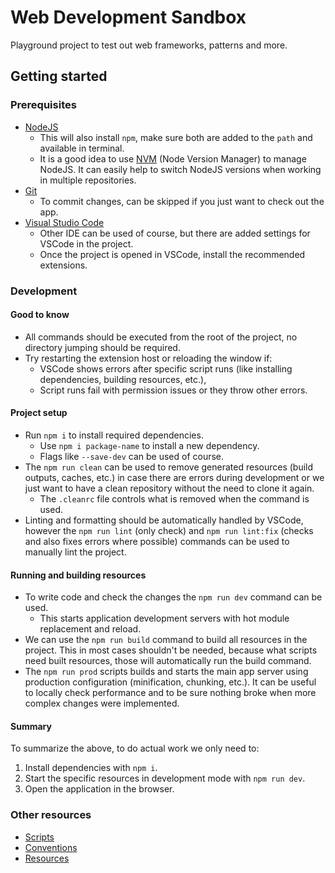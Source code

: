 # Web Development Sandbox

Playground project to test out web frameworks, patterns and more.

## Getting started

### Prerequisites

- [NodeJS](https://nodejs.org/)
  - This will also install `npm`, make sure both are added to the `path` and available in terminal.
  - It is a good idea to use [NVM](https://github.com/nvm-sh/nvm) (Node Version Manager) to manage NodeJS. It can easily help to switch NodeJS versions when working in multiple repositories.
- [Git](https://git-scm.com/)
  - To commit changes, can be skipped if you just want to check out the app.
- [Visual Studio Code](https://code.visualstudio.com/)
  - Other IDE can be used of course, but there are added settings for VSCode in the project.
  - Once the project is opened in VSCode, install the recommended extensions.

### Development

#### Good to know

- All commands should be executed from the root of the project, no directory jumping should be required.
- Try restarting the extension host or reloading the window if:
  - VSCode shows errors after specific script runs (like installing dependencies, building resources, etc.),
  - Script runs fail with permission issues or they throw other errors.

#### Project setup

- Run `npm i` to install required dependencies.
  - Use `npm i package-name` to install a new dependency.
  - Flags like `--save-dev` can be used of course.
- The `npm run clean` can be used to remove generated resources (build outputs, caches, etc.) in case there are errors during development or we just want to have a clean repository without the need to clone it again.
  - The `.cleanrc` file controls what is removed when the command is used.
- Linting and formatting should be automatically handled by VSCode, however the `npm run lint` (only check) and `npm run lint:fix` (checks and also fixes errors where possible) commands can be used to manually lint the project.

#### Running and building resources

- To write code and check the changes the `npm run dev` command can be used.
  - This starts application development servers with hot module replacement and reload.
- We can use the `npm run build` command to build all resources in the project. This in most cases shouldn't be needed, because what scripts need built resources, those will automatically run the build command.
- The `npm run prod` scripts builds and starts the main app server using production configuration (minification, chunking, etc.). It can be useful to locally check performance and to be sure nothing broke when more complex changes were implemented.

#### Summary

To summarize the above, to do actual work we only need to:

1. Install dependencies with `npm i`.
2. Start the specific resources in development mode with `npm run dev`.
3. Open the application in the browser.

### Other resources

- [Scripts](./docs/scripts.md)
- [Conventions](./docs/conventions.md)
- [Resources](./docs/resources.md)
